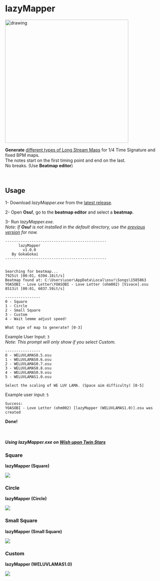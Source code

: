# lazyMapper  
   
<img src="Ressources/Custom.gif" alt="drawing" width="400"/>

<br>  

**Generate** <a href="#square">different types of Long Stream Maps</a> for 1/4 Time Signature and fixed BPM maps.   
The notes start on the first timing point and end on the last.  
No breaks. (Use **Beatmap editor**)  

<br>  

##  


## Usage  

1- Download *lazyMapper.exe* from the <a href="https://github.com/GokaGokai/lazyMapper/releases">latest release</a>.  
  
2- Open **Osu!**, go to the **beatmap editor** and select a **beatmap**.       
   
3- Run *lazyMapper.exe*.  
*Note: If **Osu!** is not installed in the default directory, use the <a href="https://github.com/GokaGokai/lazyMapper/tree/2186bbd14534484e8696281b45759ce4f27956d1">previous version</a> for now.*  
```
----------------------------------------------
      lazyMapper
        v1.0.0
   By GokaGokai
----------------------------------------------


Searching for beatmap...
7925it [00:01, 6394.18it/s]
Beatmap found at: C:\Users\user\AppData\Local\osu!\Songs\1585863 YOASOBI - Love Letter\YOASOBI - Love Letter (ohm002) [Vivace].osu
8513it [00:01, 6037.59it/s]
```
    
```
----------------
0 - Square
1 - Circle
2 - Small Square
3 - Custom
4 - Wait lemme adjust speed!

What type of map to generate? [0-3]

```
Example User Input: `` 3 ``  
*Note: This prompt will only show if you select Custom.*    
```
----------------
0 - WELUVLAMAS0.5.osu
1 - WELUVLAMAS0.6.osu
2 - WELUVLAMAS0.7.osu
3 - WELUVLAMAS0.8.osu
4 - WELUVLAMAS0.9.osu
5 - WELUVLAMAS1.0.osu

Select the scaling of WE LUV LAMA. (Space aim difficulty) [0-5]
```
Example user input: `` 5 ``  

```
Success:
YOASOBI - Love Letter (ohm002) [lazyMapper (WELUVLAMAS1.0)].osu was created
``` 

**Done!**  

<br>  

##### Using *lazyMapper.exe* on <a href="https://osu.ppy.sh/beatmapsets/242462#osu/559673">*Wish upon Twin Stars*</a>

### Square
**lazyMapper (Square)**  

![](/Ressources/Square.gif)

### Circle
**lazyMapper (Circle)**

![](/Ressources/Circle.gif)

### Small Square
**lazyMapper (Small Square)**

![](/Ressources/SmallSquare.gif)

### Custom
**lazyMapper (WELUVLAMAS1.0)**   

![](/Ressources/Custom.gif)

